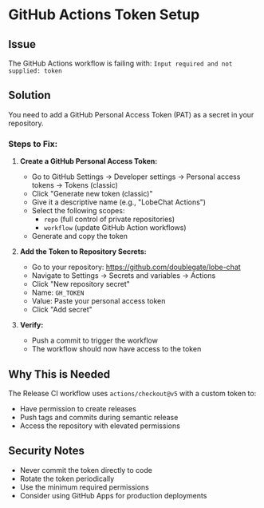 # GitHub Actions Token Setup

## Issue
The GitHub Actions workflow is failing with: `Input required and not supplied: token`

## Solution
You need to add a GitHub Personal Access Token (PAT) as a secret in your repository.

### Steps to Fix:

1. **Create a GitHub Personal Access Token:**
   - Go to GitHub Settings → Developer settings → Personal access tokens → Tokens (classic)
   - Click "Generate new token (classic)"
   - Give it a descriptive name (e.g., "LobeChat Actions")
   - Select the following scopes:
     - `repo` (full control of private repositories)
     - `workflow` (update GitHub Action workflows)
   - Generate and copy the token

2. **Add the Token to Repository Secrets:**
   - Go to your repository: https://github.com/doublegate/lobe-chat
   - Navigate to Settings → Secrets and variables → Actions
   - Click "New repository secret"
   - Name: `GH_TOKEN`
   - Value: Paste your personal access token
   - Click "Add secret"

3. **Verify:**
   - Push a commit to trigger the workflow
   - The workflow should now have access to the token

## Why This is Needed
The Release CI workflow uses `actions/checkout@v5` with a custom token to:
- Have permission to create releases
- Push tags and commits during semantic release
- Access the repository with elevated permissions

## Security Notes
- Never commit the token directly to code
- Rotate the token periodically
- Use the minimum required permissions
- Consider using GitHub Apps for production deployments